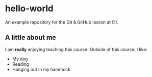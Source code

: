 # hello-world

An example repository for the Git &amp; GitHub lesson at C1.

## A little about me

I am **really** enjoying teaching this course. Outside of this course, I like:

- My dog
- Reading
- Hanging out in my hammock
